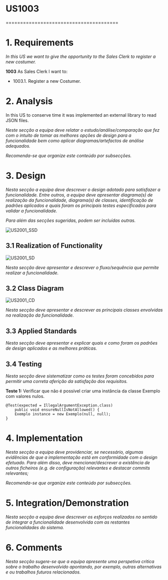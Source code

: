 # US1003
=======================================

# 1. Requirements

*In this US we want to give the opportunity to the Sales Clerk to register a new costumer.*

**1003** As Sales Clerk I want to:

- 1003.1. Register a new Costumer.

# 2. Analysis

In this US to conserve time it was implemented an external library to read JSON files.

*Neste secção a equipa deve relatar o estudo/análise/comparação que fez com o intuito de tomar as melhores opções de design para a funcionalidade bem como aplicar diagramas/artefactos de análise adequados.*

*Recomenda-se que organize este conteúdo por subsecções.*

# 3. Design

*Nesta secção a equipa deve descrever o design adotado para satisfazer a funcionalidade. Entre outros, a equipa deve apresentar diagrama(s) de realização da funcionalidade, diagrama(s) de classes, identificação de padrões aplicados e quais foram os principais testes especificados para validar a funcionalidade.*

*Para além das secções sugeridas, podem ser incluídas outras.*

![US2001_SSD](US2001_SSD.svg)

## 3.1 Realization of Functionality

![US2001_SD](US2001_SD.svg)

*Nesta secção deve apresentar e descrever o fluxo/sequência que permite realizar a funcionalidade.*

## 3.2 Class Diagram

![US2001_CD](US2001_CD.svg)

*Nesta secção deve apresentar e descrever as principais classes envolvidas na realização da funcionalidade.*

## 3.3 Applied Standards

*Nesta secção deve apresentar e explicar quais e como foram os padrões de design aplicados e as melhores práticas.*

## 3.4 Testing

*Nesta secção deve sistematizar como os testes foram concebidos para permitir uma correta aferição da satisfação dos requisitos.*

**Teste 1:** Verificar que não é possível criar uma instância da classe Exemplo com valores nulos.

	@Test(expected = IllegalArgumentException.class)
		public void ensureNullIsNotAllowed() {
		Exemplo instance = new Exemplo(null, null);
	}

# 4. Implementation

*Nesta secção a equipa deve providenciar, se necessário, algumas evidências de que a implementação está em conformidade com o design efetuado. Para além disso, deve mencionar/descrever a existência de outros ficheiros (e.g. de configuração) relevantes e destacar commits relevantes;*

*Recomenda-se que organize este conteúdo por subsecções.*

# 5. Integration/Demonstration

*Nesta secção a equipa deve descrever os esforços realizados no sentido de integrar a funcionalidade desenvolvida com as restantes funcionalidades do sistema.*

# 6. Comments

*Nesta secção sugere-se que a equipa apresente uma perspetiva critica sobre o trabalho desenvolvido apontando, por exemplo, outras alternativas e ou trabalhos futuros relacionados.*

